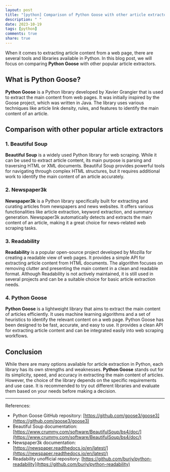```yaml
---
layout: post
title: "[python] Comparison of Python Goose with other article extractors"
description: " "
date: 2023-10-19
tags: [python]
comments: true
share: true
---
```


When it comes to extracting article content from a web page, there are several tools and libraries available in Python. In this blog post, we will focus on comparing **Python Goose** with other popular article extractors.

## What is Python Goose?

**Python Goose** is a Python library developed by Xavier Grangier that is used to extract the main content from web pages. It was initially inspired by the Goose project, which was written in Java. The library uses various techniques like article link density, rules, and features to identify the main content of an article.

## Comparison with other popular article extractors

### 1. Beautiful Soup

**Beautiful Soup** is a widely used Python library for web scraping. While it can be used to extract article content, its main purpose is parsing and traversing HTML or XML documents. Beautiful Soup provides powerful tools for navigating through complex HTML structures, but it requires additional work to identify the main content of an article accurately.

### 2. Newspaper3k

**Newspaper3k** is a Python library specifically built for extracting and curating articles from newspapers and news websites. It offers various functionalities like article extraction, keyword extraction, and summary generation. Newspaper3k automatically detects and extracts the main content of an article, making it a great choice for news-related web scraping tasks.

### 3. Readability

**Readability** is a popular open-source project developed by Mozilla for creating a readable view of web pages. It provides a simple API for extracting article content from HTML documents. The algorithm focuses on removing clutter and presenting the main content in a clean and readable format. Although Readability is not actively maintained, it is still used in several projects and can be a suitable choice for basic article extraction needs.

### 4. Python Goose

**Python Goose** is a lightweight library that aims to extract the main content of articles efficiently. It uses machine learning algorithms and a set of heuristics to identify the relevant content on a web page. Python Goose has been designed to be fast, accurate, and easy to use. It provides a clean API for extracting article content and can be integrated easily into web scraping workflows.

## Conclusion

While there are many options available for article extraction in Python, each library has its own strengths and weaknesses. **Python Goose** stands out for its simplicity, speed, and accuracy in extracting the main content of articles. However, the choice of the library depends on the specific requirements and use case. It is recommended to try out different libraries and evaluate them based on your needs before making a decision.

---

References:
- Python Goose GitHub repository: [https://github.com/goose3/goose3](https://github.com/goose3/goose3)
- Beautiful Soup documentation: [https://www.crummy.com/software/BeautifulSoup/bs4/doc/](https://www.crummy.com/software/BeautifulSoup/bs4/doc/)
- Newspaper3k documentation: [https://newspaper.readthedocs.io/en/latest/](https://newspaper.readthedocs.io/en/latest/)
- Readability unofficial repository: [https://github.com/buriy/python-readability](https://github.com/buriy/python-readability)